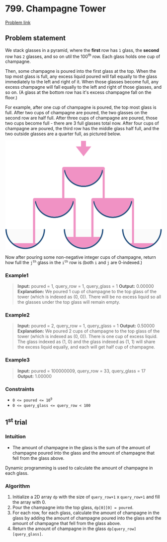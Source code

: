 # 799. Champagne Tower

[Problem link](https://leetcode.com/problems/champagne-tower/)

## Problem statement

We stack glasses in a pyramid, where the **first** row has `1` glass, the **second** row has `2` glasses, and so on util the 100<sup>th</sup> row. Each glass holds one cup of champagne.

Then, some champagne is poured into the first glass at the top. When the top most glass is full, any excess liquid poured will fall equally to the glass immediately to the left and right of it. When those glasses become full, any excess champagne will fall equally to the left and right of those glasses, and so on. (A glass at the bottom row has it's excess champagne fall on the floor.)

For example, after one cup of champagne is poured, the top most glass is full. After two cups of champagne are poured, the two glasses on the second row are half full. After three cups of champagne are poured, those two cups become full - there are 3 full glasses total now. After four cups of champagne are poured, the third row has the middle glass half full, and the two outside glasses are a quarter full, as pictured below.

![img](../images/leetcode/799/tower.png)

Now after pouring some non-negative integer cups of champagne, return how full the <code>j<sup>th</sup></code> glass in the <code>i<sup>th</sup></code> row is (both `i` and `j` are 0-indexed.)

### Example1

> **Input:** poured = 1, query_row = 1, query_glass = 1
> **Output:** 0.00000
> **Explanation:** We poured 1 cup of champagne to the top glass of the tower (which is indexed as (0, 0)). There will be no excess liquid so all the glasses under the top glass will remain empty.

### Example2

> **Input:** poured = 2, query_row = 1, query_glass = 1
> **Output:** 0.50000
> **Explanation:** We poured 2 cups of champagne to the top glass of the tower (which is indexed as (0, 0)). There is one cup of excess liquid. The glass indexed as (1, 0) and the glass indexed as (1, 1) will share the excess liquid equally, and each will get half cup of champagne.

### Example3

> **Input:** poured = 100000009, query_row = 33, query_glass = 17
> **Output:** 1.00000

### Constraints

- <code>0 &lt;= poured &lt;= 10<sup>9</sup></code>
- `0 <= query_glass <= query_row < 100`

## 1<sup>st</sup> trial

### Intuition

- The amount of champagne in the glass is the sum of the amount of champagne poured into the glass and the amount of champagne that fell from the glass above.

Dynamic programming is used to calculate the amount of champagne in each glass.

### Algorithm

1. Initialize a 2D array `dp` with the size of `query_row+1` x `query_row+1` and fill the array with 0.
2. Pour the champagne into the top glass, `dp[0][0] = poured`.
3. For each row, for each glass, calculate the amount of champagne in the glass by adding the amount of champagne poured into the glass and the amount of champagne that fell from the glass above.
4. Return the amount of champagne in the glass `dp[query_row][query_glass]`.
